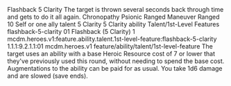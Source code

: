 <ability>
  <name>Flashback</name>
  <cost>5 Clarity</cost>
  <flavor>The target is thrown several seconds back through time and gets to do it all again.</flavor>
  <keywords>
    <keyword>Chronopathy</keyword>
    <keyword>Psionic</keyword>
    <keyword>Ranged</keyword>
  </keywords>
  <type>Maneuver</type>
  <distance>Ranged 10</distance>
  <target>Self or one ally</target>
  <metadata>
    <class>talent</class>
    <cost>5 Clarity</cost>
    <cost_amount>5</cost_amount>
    <cost_resource>Clarity</cost_resource>
    <feature_type>ability</feature_type>
    <file_dpath>Talent/1st-Level Features</file_dpath>
    <item_id>flashback-5-clarity</item_id>
    <item_index>01</item_index>
    <item_name>Flashback (5 Clarity)</item_name>
    <level>1</level>
    <scc>mcdm.heroes.v1:feature.ability.talent.1st-level-feature:flashback-5-clarity</scc>
    <scdc>1.1.1:9.2.1.1:01</scdc>
    <source>mcdm.heroes.v1</source>
    <type>feature/ability/talent/1st-level-feature</type>
  </metadata>
  <effects>
    <effect type="mundane">The target uses an ability with a base Heroic Resource cost of 7 or lower that they&apos;ve previously used this round, without needing to spend the base cost. Augmentations to the ability can be paid for as usual.</effect>
    <effect type="mundane" name="Strained">You take 1d6 damage and are slowed (save ends).</effect>
  </effects>
</ability>
